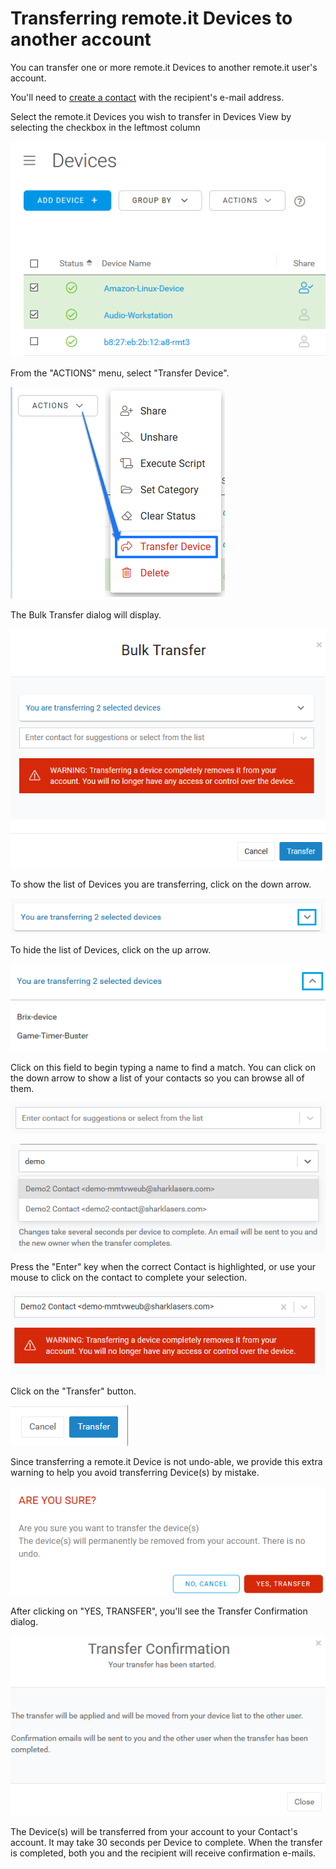 # Transferring remote.it Devices to another account

You can transfer one or more remote.it Devices to another remote.it user's account.

You'll need to [create a contact](managing-contacts/create-a-contact.md) with the recipient's e-mail address.

Select the remote.it Devices you wish to transfer in Devices View by selecting the checkbox in the leftmost column

![](../.gitbook/assets/image%20%28266%29.png)

From the "ACTIONS" menu, select "Transfer Device".

![](../.gitbook/assets/image%20%28281%29.png)

The Bulk Transfer dialog will display.  

![](../.gitbook/assets/image%20%2823%29.png)

To show the list of Devices you are transferring, click on the down arrow.

![](../.gitbook/assets/image%20%28253%29.png)

To hide the list of Devices, click on the up arrow.

![](../.gitbook/assets/image%20%28343%29.png)

Click on this field to begin typing a name to find a match.  You can click on the down arrow to show a list of your contacts so you can browse all of them.

![](../.gitbook/assets/image%20%28202%29.png)

![](../.gitbook/assets/image%20%28120%29.png)

Press the "Enter" key when the correct Contact is highlighted, or use your mouse to click on the contact to complete your selection.

![](../.gitbook/assets/image%20%28413%29.png)

Click on the "Transfer" button.

![](../.gitbook/assets/image%20%28370%29.png)

Since transferring a remote.it Device is not undo-able, we provide this extra warning to help you avoid transferring Device\(s\) by mistake.

![](../.gitbook/assets/image%20%28145%29.png)

After clicking on "YES, TRANSFER", you'll see the Transfer Confirmation dialog.

![](../.gitbook/assets/image%20%28302%29.png)

The Device\(s\) will be transferred from your account to your Contact's account.  It may take 30 seconds per Device to complete.  When the transfer is completed, both you and the recipient will receive confirmation e-mails.


